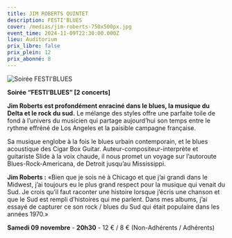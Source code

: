 ```yaml
---
title: JIM ROBERTS QUINTET
description: FESTI'BLUES
cover: /medias/jim-roberts-750x500px.jpg
event_time: 2024-11-09T22:30:00.000Z
lieu: Auditorium
prix_libre: false
prix_plein: 12
prix_abonné: 8
---
```

![Soirée FESTI'BLUES](/medias/jim-roberts-750x500px.jpg "Jim Roberts")

**Soirée “FESTI’BLUES” \[2 concerts]**

**Jim Roberts est profondément enraciné dans le blues, la musique du Delta et le rock du sud.** Le mélange des styles offre une parfaite toile de fond à l’univers du musicien qui partage aujourd’hui son temps entre le rythme effréné de Los Angeles et la paisible campagne française.

Sa musique englobe à la fois le blues urbain contemporain, et le blues acoustique des Cigar Box Guitar. Auteur-compositeur-interprète et guitariste Slide à la voix chaude, il nous promet un voyage sur l’autoroute Blues-Rock-Americana, de Detroit jusqu’au Mississippi.

**Jim Roberts :** «Bien que je sois né à Chicago et que j’ai grandi dans le Midwest, j’ai toujours eu le plus grand respect pour la musique qui venait du Sud. Je crois qu’il faut raconter une histoire lorsque j’écris une chanson et que le Sud est rempli d’histoires qui me parlent. Dans mes albums, j’ai essayé de capturer ce son rock / blues du Sud qui était populaire dans les années 1970.»

**Samedi 09 novembre** - **20h30** - 12 € / 8 € (Non-Adhérents / Adhérents)